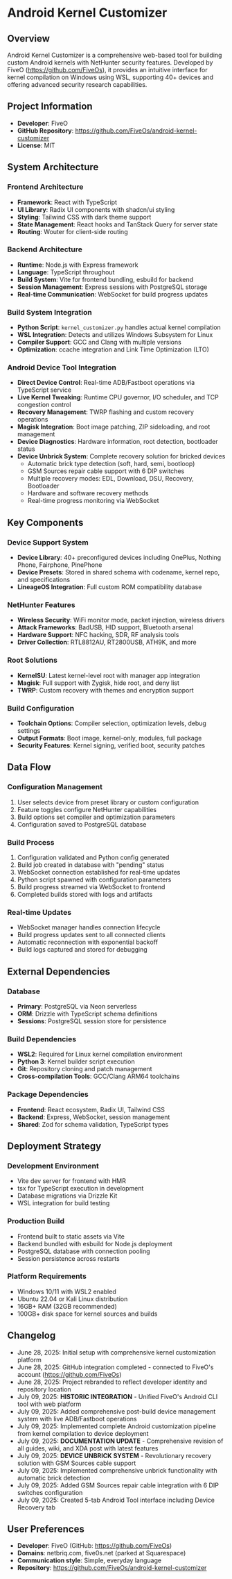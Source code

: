 # Android Kernel Customizer

## Overview

Android Kernel Customizer is a comprehensive web-based tool for building custom Android kernels with NetHunter security features. Developed by FiveO (https://github.com/FiveOs), it provides an intuitive interface for kernel compilation on Windows using WSL, supporting 40+ devices and offering advanced security research capabilities.

## Project Information

- **Developer**: FiveO
- **GitHub Repository**: https://github.com/FiveOs/android-kernel-customizer
- **License**: MIT

## System Architecture

### Frontend Architecture
- **Framework**: React with TypeScript
- **UI Library**: Radix UI components with shadcn/ui styling
- **Styling**: Tailwind CSS with dark theme support
- **State Management**: React hooks and TanStack Query for server state
- **Routing**: Wouter for client-side routing

### Backend Architecture
- **Runtime**: Node.js with Express framework
- **Language**: TypeScript throughout
- **Build System**: Vite for frontend bundling, esbuild for backend
- **Session Management**: Express sessions with PostgreSQL storage
- **Real-time Communication**: WebSocket for build progress updates

### Build System Integration
- **Python Script**: `kernel_customizer.py` handles actual kernel compilation
- **WSL Integration**: Detects and utilizes Windows Subsystem for Linux
- **Compiler Support**: GCC and Clang with multiple versions
- **Optimization**: ccache integration and Link Time Optimization (LTO)

### Android Device Tool Integration
- **Direct Device Control**: Real-time ADB/Fastboot operations via TypeScript service
- **Live Kernel Tweaking**: Runtime CPU governor, I/O scheduler, and TCP congestion control
- **Recovery Management**: TWRP flashing and custom recovery operations
- **Magisk Integration**: Boot image patching, ZIP sideloading, and root management
- **Device Diagnostics**: Hardware information, root detection, bootloader status
- **Device Unbrick System**: Complete recovery solution for bricked devices
  - Automatic brick type detection (soft, hard, semi, bootloop)
  - GSM Sources repair cable support with 6 DIP switches
  - Multiple recovery modes: EDL, Download, DSU, Recovery, Bootloader
  - Hardware and software recovery methods
  - Real-time progress monitoring via WebSocket

## Key Components

### Device Support System
- **Device Library**: 40+ preconfigured devices including OnePlus, Nothing Phone, Fairphone, PinePhone
- **Device Presets**: Stored in shared schema with codename, kernel repo, and specifications
- **LineageOS Integration**: Full custom ROM compatibility database

### NetHunter Features
- **Wireless Security**: WiFi monitor mode, packet injection, wireless drivers
- **Attack Frameworks**: BadUSB, HID support, Bluetooth arsenal
- **Hardware Support**: NFC hacking, SDR, RF analysis tools
- **Driver Collection**: RTL8812AU, RT2800USB, ATH9K, and more

### Root Solutions
- **KernelSU**: Latest kernel-level root with manager app integration
- **Magisk**: Full support with Zygisk, hide root, and deny list
- **TWRP**: Custom recovery with themes and encryption support

### Build Configuration
- **Toolchain Options**: Compiler selection, optimization levels, debug settings
- **Output Formats**: Boot image, kernel-only, modules, full package
- **Security Features**: Kernel signing, verified boot, security patches

## Data Flow

### Configuration Management
1. User selects device from preset library or custom configuration
2. Feature toggles configure NetHunter capabilities
3. Build options set compiler and optimization parameters
4. Configuration saved to PostgreSQL database

### Build Process
1. Configuration validated and Python config generated
2. Build job created in database with "pending" status
3. WebSocket connection established for real-time updates
4. Python script spawned with configuration parameters
5. Build progress streamed via WebSocket to frontend
6. Completed builds stored with logs and artifacts

### Real-time Updates
- WebSocket manager handles connection lifecycle
- Build progress updates sent to all connected clients
- Automatic reconnection with exponential backoff
- Build logs captured and stored for debugging

## External Dependencies

### Database
- **Primary**: PostgreSQL via Neon serverless
- **ORM**: Drizzle with TypeScript schema definitions
- **Sessions**: PostgreSQL session store for persistence

### Build Dependencies
- **WSL2**: Required for Linux kernel compilation environment
- **Python 3**: Kernel builder script execution
- **Git**: Repository cloning and patch management
- **Cross-compilation Tools**: GCC/Clang ARM64 toolchains

### Package Dependencies
- **Frontend**: React ecosystem, Radix UI, Tailwind CSS
- **Backend**: Express, WebSocket, session management
- **Shared**: Zod for schema validation, TypeScript types

## Deployment Strategy

### Development Environment
- Vite dev server for frontend with HMR
- tsx for TypeScript execution in development
- Database migrations via Drizzle Kit
- WSL integration for build testing

### Production Build
- Frontend built to static assets via Vite
- Backend bundled with esbuild for Node.js deployment
- PostgreSQL database with connection pooling
- Session persistence across restarts

### Platform Requirements
- Windows 10/11 with WSL2 enabled
- Ubuntu 22.04 or Kali Linux distribution
- 16GB+ RAM (32GB recommended)
- 100GB+ disk space for kernel sources and builds

## Changelog

- June 28, 2025: Initial setup with comprehensive kernel customization platform
- June 28, 2025: GitHub integration completed - connected to FiveO's account (https://github.com/FiveOs)
- June 28, 2025: Project rebranded to reflect developer identity and repository location
- July 09, 2025: **HISTORIC INTEGRATION** - Unified FiveO's Android CLI tool with web platform
- July 09, 2025: Added comprehensive post-build device management system with live ADB/Fastboot operations
- July 09, 2025: Implemented complete Android customization pipeline from kernel compilation to device deployment
- July 09, 2025: **DOCUMENTATION UPDATE** - Comprehensive revision of all guides, wiki, and XDA post with latest features
- July 09, 2025: **DEVICE UNBRICK SYSTEM** - Revolutionary recovery solution with GSM Sources cable support
- July 09, 2025: Implemented comprehensive unbrick functionality with automatic brick detection
- July 09, 2025: Added GSM Sources repair cable integration with 6 DIP switches configuration
- July 09, 2025: Created 5-tab Android Tool interface including Device Recovery tab

## User Preferences

- **Developer**: FiveO (GitHub: https://github.com/FiveOs)
- **Domains**: netbriq.com, five0s.net (parked at Squarespace)
- **Communication style**: Simple, everyday language
- **Repository**: https://github.com/FiveOs/android-kernel-customizer